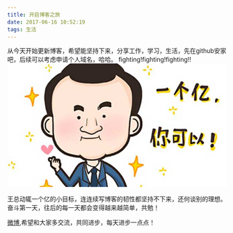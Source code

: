 ```yaml
---
title: 开启博客之旅
date: 2017-06-16 10:52:19
tags: 生活
---
```

从今天开始更新博客，希望能坚持下来，分享工作，学习，生活，先在github安家吧，后续可以考虑申请个人域名，哈哈。
fighting!fighting!fighting!!
![](/image/onebillion.jpeg)

王总动辄一个亿的小目标，连连续写博客的韧性都坚持不下来，还何谈别的理想。
奋斗第一天，往后的每一天都会变得越来越简单，共勉！

[微博](http://weibo.com/xiangchengboy/home?wvr=5&lf=reg),希望和大家多交流，共同进步，每天进步一点点！